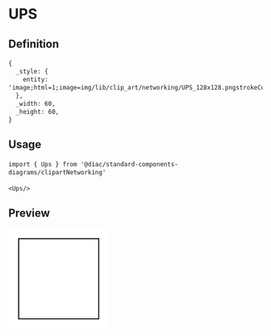 # UPS

## Definition

```
{
  _style: { 
    entity: 'image;html=1;image=img/lib/clip_art/networking/UPS_128x128.pngstrokeColor=none;',
  },
  _width: 60,
  _height: 60,
}
```

## Usage

```
import { Ups } from '@diac/standard-components-diagrams/clipartNetworking'

<Ups/>
```

## Preview

<img src="./ups.png" width="200"/>
